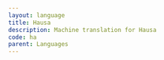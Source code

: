 ```yaml
---
layout: language
title: Hausa
description: Machine translation for Hausa
code: ha
parent: Languages
---
```

